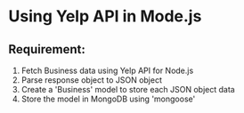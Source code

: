 # Using Yelp API in Mode.js</br>
## Requirement:
1. Fetch Business data using Yelp API for Node.js </br>
2. Parse response object to JSON object </br>
3. Create a 'Business' model to store each JSON object data</br>
4. Store the model in MongoDB using 'mongoose'</br>
# 
